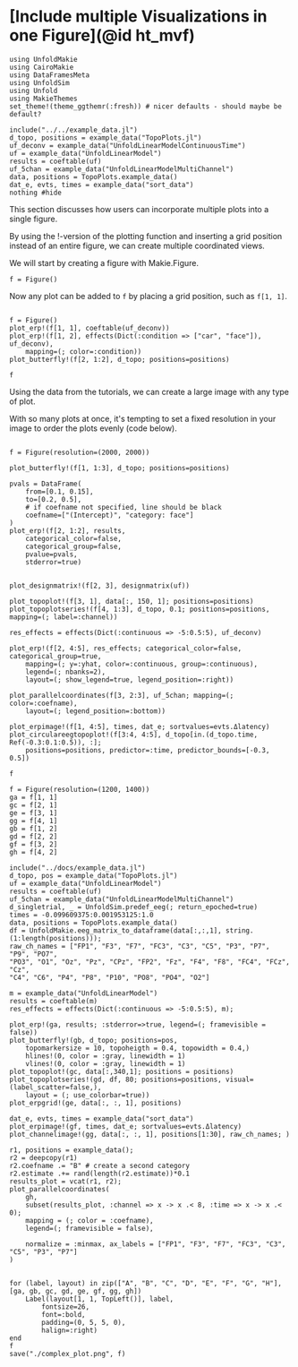 # [Include multiple Visualizations in one Figure](@id ht_mvf)

```@example main
using UnfoldMakie
using CairoMakie
using DataFramesMeta
using UnfoldSim
using Unfold
using MakieThemes
set_theme!(theme_ggthemr(:fresh)) # nicer defaults - should maybe be default?

```
```@example main
include("../../example_data.jl")
d_topo, positions = example_data("TopoPlots.jl")
uf_deconv = example_data("UnfoldLinearModelContinuousTime")
uf = example_data("UnfoldLinearModel")
results = coeftable(uf)
uf_5chan = example_data("UnfoldLinearModelMultiChannel")
data, positions = TopoPlots.example_data()
dat_e, evts, times = example_data("sort_data")    
nothing #hide
```
This section discusses how users can incorporate multiple plots into a single figure.

By using the !-version of the plotting function and inserting a grid position instead of an entire figure, we can create multiple coordinated views.

We will start by creating a figure with Makie.Figure. 

`f = Figure()`

Now any plot can be added to `f` by placing a grid position, such as `f[1, 1]`.

```@example main

f = Figure()
plot_erp!(f[1, 1], coeftable(uf_deconv))
plot_erp!(f[1, 2], effects(Dict(:condition => ["car", "face"]), uf_deconv), 
    mapping=(; color=:condition))
plot_butterfly!(f[2, 1:2], d_topo; positions=positions)

f
```

Using the data from the tutorials, we can create a large image with any type of plot.

With so many plots at once, it's tempting to set a fixed resolution in your image to order the plots evenly (code below).

```@example main

f = Figure(resolution=(2000, 2000))

plot_butterfly!(f[1, 1:3], d_topo; positions=positions)

pvals = DataFrame(
    from=[0.1, 0.15],
    to=[0.2, 0.5],
    # if coefname not specified, line should be black
    coefname=["(Intercept)", "category: face"]
)
plot_erp!(f[2, 1:2], results, 
    categorical_color=false,
    categorical_group=false,
    pvalue=pvals,
    stderror=true)


plot_designmatrix!(f[2, 3], designmatrix(uf))

plot_topoplot!(f[3, 1], data[:, 150, 1]; positions=positions)
plot_topoplotseries!(f[4, 1:3], d_topo, 0.1; positions=positions, mapping=(; label=:channel))

res_effects = effects(Dict(:continuous => -5:0.5:5), uf_deconv)

plot_erp!(f[2, 4:5], res_effects; categorical_color=false, categorical_group=true,
    mapping=(; y=:yhat, color=:continuous, group=:continuous),
    legend=(; nbanks=2),
    layout=(; show_legend=true, legend_position=:right))

plot_parallelcoordinates(f[3, 2:3], uf_5chan; mapping=(; color=:coefname), 
    layout=(; legend_position=:bottom))

plot_erpimage!(f[1, 4:5], times, dat_e; sortvalues=evts.Δlatency)
plot_circulareegtopoplot!(f[3:4, 4:5], d_topo[in.(d_topo.time, Ref(-0.3:0.1:0.5)), :];
    positions=positions, predictor=:time, predictor_bounds=[-0.3, 0.5])

f
```

```@example main
f = Figure(resolution=(1200, 1400))
ga = f[1, 1]
gc = f[2, 1]
ge = f[3, 1]
gg = f[4, 1]
gb = f[1, 2]
gd = f[2, 2]
gf = f[3, 2]
gh = f[4, 2]

include("../docs/example_data.jl")
d_topo, pos = example_data("TopoPlots.jl")
uf = example_data("UnfoldLinearModel")
results = coeftable(uf)
uf_5chan = example_data("UnfoldLinearModelMultiChannel")
d_singletrial, _ = UnfoldSim.predef_eeg(; return_epoched=true)
times = -0.099609375:0.001953125:1.0
data, positions = TopoPlots.example_data()
df = UnfoldMakie.eeg_matrix_to_dataframe(data[:,:,1], string.(1:length(positions)));
raw_ch_names = ["FP1", "F3", "F7", "FC3", "C3", "C5", "P3", "P7", "P9", "PO7", 
"PO3", "O1", "Oz", "Pz", "CPz", "FP2", "Fz", "F4", "F8", "FC4", "FCz", "Cz", 
"C4", "C6", "P4", "P8", "P10", "PO8", "PO4", "O2"]

m = example_data("UnfoldLinearModel")
results = coeftable(m)
res_effects = effects(Dict(:continuous => -5:0.5:5), m);

plot_erp!(ga, results; :stderror=>true, legend=(; framevisible = false))
plot_butterfly!(gb, d_topo; positions=pos, 
    topomarkersize = 10, topoheigth = 0.4, topowidth = 0.4,)
    hlines!(0, color = :gray, linewidth = 1)
    vlines!(0, color = :gray, linewidth = 1)
plot_topoplot!(gc, data[:,340,1]; positions = positions)
plot_topoplotseries!(gd, df, 80; positions=positions, visual=(label_scatter=false,), 
    layout = (; use_colorbar=true))
plot_erpgrid!(ge, data[:, :, 1], positions)

dat_e, evts, times = example_data("sort_data")
plot_erpimage!(gf, times, dat_e; sortvalues=evts.Δlatency)
plot_channelimage!(gg, data[:, :, 1], positions[1:30], raw_ch_names; )

r1, positions = example_data();
r2 = deepcopy(r1)
r2.coefname .= "B" # create a second category
r2.estimate .+= rand(length(r2.estimate))*0.1
results_plot = vcat(r1, r2);
plot_parallelcoordinates(
    gh,
    subset(results_plot, :channel => x -> x .< 8, :time => x -> x .< 0);
    mapping = (; color = :coefname),
    legend=(; framevisible = false),
    
    normalize = :minmax, ax_labels = ["FP1", "F3", "F7", "FC3", "C3", "C5", "P3", "P7"]
)


for (label, layout) in zip(["A", "B", "C", "D", "E", "F", "G", "H"], [ga, gb, gc, gd, ge, gf, gg, gh])
    Label(layout[1, 1, TopLeft()], label,
        fontsize=26,
        font=:bold,
        padding=(0, 5, 5, 0),
        halign=:right)
end
f
save("./complex_plot.png", f)
```